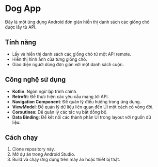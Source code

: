 # Dog App

Đây là một ứng dụng Android đơn giản hiển thị danh sách các giống chó được lấy từ API.

## Tính năng

*   Lấy và hiển thị danh sách các giống chó từ một API remote.
*   Hiển thị hình ảnh của từng giống chó.
*   Giao diện người dùng đơn giản với một danh sách cuộn.

## Công nghệ sử dụng

*   **Kotlin**: Ngôn ngữ lập trình chính.
*   **Retrofit**: Để thực hiện các yêu cầu mạng tới API.
*   **Navigation Component**: Để quản lý điều hướng trong ứng dụng.
*   **ViewModel**: Để quản lý dữ liệu liên quan đến UI một cách có vòng đời.
*   **Coroutines**: Để quản lý các tác vụ bất đồng bộ.
*   **Data Binding**: Để kết nối các thành phần UI trong layout với nguồn dữ liệu.

## Cách chạy

1.  Clone repository này.
2.  Mở dự án trong Android Studio.
3.  Build và chạy ứng dụng trên máy ảo hoặc thiết bị thật.
